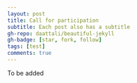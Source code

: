 ```yaml
---
layout: post
title: Call for participation
subtitle: Each post also has a subtitle
gh-repo: daattali/beautiful-jekyll
gh-badge: [star, fork, follow]
tags: [test]
comments: true
---
```


To be added
